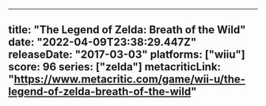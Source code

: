 
---
title: "The Legend of Zelda: Breath of the Wild"
date: "2022-04-09T23:38:29.447Z"
releaseDate: "2017-03-03"
platforms: ["wiiu"]
score: 96
series: ["zelda"]
metacriticLink: "https://www.metacritic.com/game/wii-u/the-legend-of-zelda-breath-of-the-wild"
---
